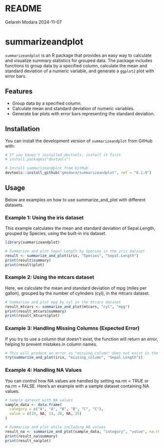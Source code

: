 README
================
Gelareh Modara
2024-11-07

# summarizeandplot

`summarizeandplot` is an R package that provides an easy way to
calculate and visualize summary statistics for grouped data. The package
includes functions to group data by a specified column, calculate the
mean and standard deviation of a numeric variable, and generate a
`ggplot2` plot with error bars.

## Features

- Group data by a specified column.
- Calculate mean and standard deviation of numeric variables.
- Generate bar plots with error bars representing the standard
  deviation.

## Installation

You can install the development version of `summarizeandplot` from
GitHub with:

``` r
# If you haven't installed devtools, install it first
# install.packages("devtools")

# Install summarizeandplot from GitHub
devtools::install_github("gmodara/summarizeandplot", ref = "0.1.0")
```

## Usage

Below are examples on how to use summarize_and_plot with different
datasets.

### Example 1: Using the iris dataset

This example calculates the mean and standard deviation of Sepal.Length,
grouped by Species, using the built-in iris dataset.

``` r
library(summarizeandplot)

# Summarize and plot Sepal.Length by Species in the iris dataset
result <- summarize_and_plot(iris, "Species", "Sepal.Length")
print(result$summary)
print(result$plot)
```

### Example 2: Using the mtcars dataset

Here, we calculate the mean and standard deviation of mpg (miles per
gallon), grouped by the number of cylinders (cyl), in the mtcars
dataset.

``` r
# Summarize and plot mpg by cyl in the mtcars dataset
result_mtcars <- summarize_and_plot(mtcars, "cyl", "mpg")
print(result_mtcars$summary)
print(result_mtcars$plot)
```

### Example 3: Handling Missing Columns (Expected Error)

If you try to use a column that doesn’t exist, the function will return
an error, helping to prevent mistakes in column names.

``` r
# This will produce an error as "missing_column" does not exist in the iris dataset
try(summarize_and_plot(iris, "missing_column", "Sepal.Length"))
```

### Example 4: Handling NA Values

You can control how NA values are handled by setting na.rm = TRUE or
na.rm = FALSE. Here’s an example with a sample dataset containing NA
values.

``` r
# Sample dataset with NA values
sample_data <- data.frame(
  category = c("A", "A", "B", "B", "C", "C"),
  value = c(10, NA, 15, 20, NA, 25)
)

# Summarize and plot while including NA values
result_na <- summarize_and_plot(sample_data, "category", "value", na.rm = FALSE)
print(result_na$summary)
print(result_na$plot)
```
